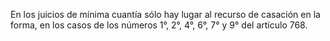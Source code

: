 En los juicios de mínima cuantía sólo hay lugar al recurso de casación en la forma, en los casos de los números 1°, 2°, 4°, 6°, 7° y 9° del artículo 768.